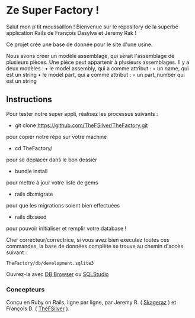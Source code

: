 # Ze Super Factory !


Salut mon p'tit moussaillon !
Bienvenue sur le repository de la superbe application Rails de François Dasylva et Jeremy Rak !

Ce projet crée une base de donnée pour le site d'une usine.

Nous avons créer un modèle assemblage, qui serait l'assemblage de plusieurs pièces. Une pièce peut appartenir à plusieurs assemblages.
Il y a deux modèles :
	•	le model assembly, qui a comme attribut :
	◦	un name, qui est un string
	•	le model part, qui a comme attribut :
	◦	un part_number qui est un string

## Instructions ##
Pour tester notre super appli, réalisez les processus suivants :
- git clone https://github.com/TheFSilver/TheFactory.git

pour copier notre répo sur votre machine
- cd TheFactory/

pour se déplacer dans le bon dossier
- bundle install

pour mettre à jour votre liste de gems
- rails db:migrate

pour que les migrations soient bien effectuées
- rails db:seed

pour pouvoir initialiser et remplir votre database !

Cher correcteur/correctrice, si vous avez bien executez toutes ces commandes, la base de données complète se trouve au chemin d'accès suivant :

```TheFactory/db/development.sqlite3 ```

Ouvrez-la avec <a href="http://sqlitebrowser.org/">DB Browser</a> ou <a href="http://sqlitestudio.pl/?act=download">SQLStudio</a>

### Concepteurs ###

Conçu en Ruby on Rails, ligne par ligne, par Jeremy R. ( <a href="https://github.com/skageraz">Skageraz</a> ) et François D. ( <a href="https://github.com/TheFSilver">TheFSilver</a> ).
